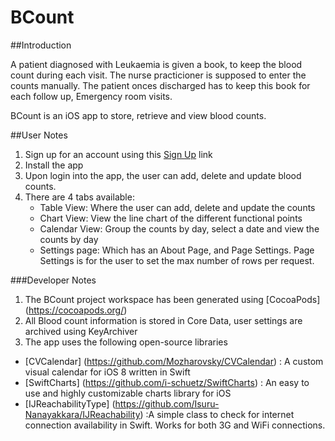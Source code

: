 # BCount


##Introduction
     
A patient diagnosed with Leukaemia is given a book, to keep the blood count during each visit.  The nurse practicioner is supposed to enter the counts manually.  The patient onces discharged has to keep this book for each follow up, Emergency room visits.

BCount is an iOS app to store, retrieve and view blood counts.  

##User Notes
1.  Sign up for an account using this [Sign Up](http://jbossews-soulbuzz.rhcloud.com/signup.html) link
2.  Install the app
3.  Upon login into the app, the user can add, delete and update blood counts.
4.  There are 4 tabs available:
    - Table View:  Where the user can add, delete and update the counts
    - Chart View:  View the line chart of the different functional points
    - Calendar View: Group the counts by day, select a date and view the counts by day
    - Settings page:  Which has an About Page, and Page Settings.  Page Settings is for the user to set the max number of rows per request.

###Developer Notes
1. The BCount project workspace has been generated using [CocoaPods] (https://cocoapods.org/) 
2. All Blood count information is stored in Core Data, user settings are archived using KeyArchiver
2. The app uses the following open-source libraries
  - [CVCalendar] (https://github.com/Mozharovsky/CVCalendar) : A custom visual calendar for iOS 8 written in Swift
  - [SwiftCharts] (https://github.com/i-schuetz/SwiftCharts) : An easy to use and highly customizable charts library for iOS
  - [IJReachabilityType] (https://github.com/Isuru-Nanayakkara/IJReachability) :A simple class to check for internet connection availability in Swift. Works for both 3G and WiFi connections.
